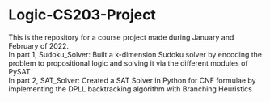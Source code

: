 # Logic-CS203-Project
This is the repository for a course project made during January and February of 2022.  <br/>
In part 1, Sudoku_Solver: Built a k-dimension Sudoku solver by encoding the problem to propositional logic and solving it via the different modules of PySAT <br/>
In part 2, SAT_Solver: Created a SAT Solver in Python for CNF formulae by implementing the DPLL backtracking algorithm with Branching Heuristics
